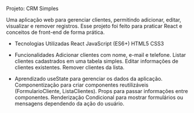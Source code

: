 
Projeto: CRM Simples

Uma aplicação web para gerenciar clientes, permitindo adicionar, editar, visualizar e remover registros. Esse projeto foi feito para praticar React e conceitos de front-end de forma prática.

- Tecnologias Utilizadas
React
JavaScript (ES6+)
HTML5
CSS3

+ Funcionalidades
Adicionar clientes com nome, e-mail e telefone.
Listar clientes cadastrados em uma tabela simples.
Editar informações de clientes existentes.
Remover clientes da lista.

- Aprendizado
useState para gerenciar os dados da aplicação.
Componentização para criar componentes reutilizáveis (FormularioCliente, ListaClientes).
Props para passar informações entre componentes.
Renderização Condicional para mostrar formulários ou mensagens dependendo da ação do usuário.
